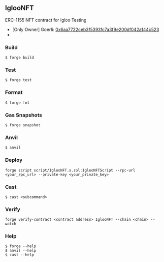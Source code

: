 ## IglooNFT

ERC-1155 NFT contract for Igloo Testing

- [Only Owner] Goerli: [0x6aa7722ceb3f5393fc7a3f9e200df042a144c523](https://goerli.etherscan.io/address/0x6aa7722ceb3f5393fc7a3f9e200df042a144c523)
- [For Testing... Anyone can mint]: [0x9541b98f2339dec2675f5ff3ea96b69a35aae71a](https://goerli.etherscan.io/address/0x9541b98f2339dec2675f5ff3ea96b69a35aae71a)
### Build

```shell
$ forge build
```

### Test

```shell
$ forge test
```

### Format

```shell
$ forge fmt
```

### Gas Snapshots

```shell
$ forge snapshot
```

### Anvil

```shell
$ anvil
```

### Deploy

```shell
forge script script/IglooNFT.s.sol:IglooNFTScript --rpc-url <your_rpc_url> --private-key <your_private_key>
```

### Cast

```shell
$ cast <subcommand>
```

### Verify

```shell
forge verify-contract <contract address> IglooNFT --chain <chain> --watch
```

### Help

```shell
$ forge --help
$ anvil --help
$ cast --help
```